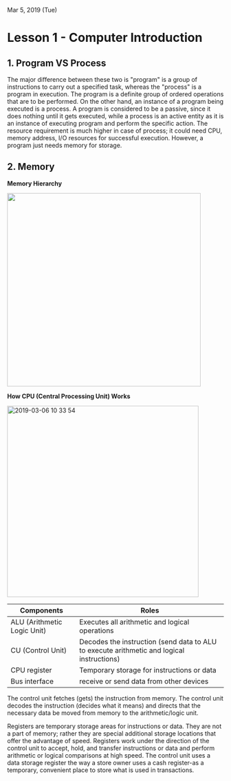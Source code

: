Mar 5, 2019 (Tue)
<H1> Lesson 1 - Computer Introduction </H1>

<H2> 1. Program VS Process </H2>

The major difference between these two is "program" is a group of instructions to carry out a specified task, whereas the "process" is a program in execution. The program is a definite group of ordered operations that are to be performed. On the other hand, an instance of a program being executed is a process. A program is considered to be a passive, since it does nothing until it gets executed, while a process is an active entity as it is an instance of executing program and perform the specific action. The resource requirement is much higher in case of process; it could need CPU, memory address, I/O resources for successful execution. However, a program just needs memory for storage.

<H2> 2. Memory </H2>

**Memory Hierarchy**

<img width="450" src="https://user-images.githubusercontent.com/29372705/53848587-409d4a00-3ff8-11e9-99f5-d49467b7b91b.png">

**How CPU (Central Processing Unit) Works**

<img width="445" alt="2019-03-06 10 33 54" src="https://user-images.githubusercontent.com/29372705/53849545-91627200-3ffb-11e9-8eb4-b76812d8f594.png">

Components | Roles
---------- |------
ALU (Arithmetic Logic Unit) | Executes all arithmetic and logical operations
CU (Control Unit) | Decodes the instruction (send data to ALU to execute arithmetic and logical instructions)
CPU register | Temporary storage for instructions or data
Bus interface | receive or send data from other devices





The control unit fetches (gets) the instruction from memory.
The control unit decodes the instruction (decides what it means) and directs that the necessary data be moved from memory to the arithmetic/logic unit.

Registers are temporary storage areas for instructions or data. They are not a part of memory; rather they are special additional storage locations that offer the advantage of speed. Registers work under the direction of the control unit to accept, hold, and transfer instructions or data and perform arithmetic or logical comparisons at high speed. The control unit uses a data storage register the way a store owner uses a cash register-as a temporary, convenient place to store what is used in transactions. 


